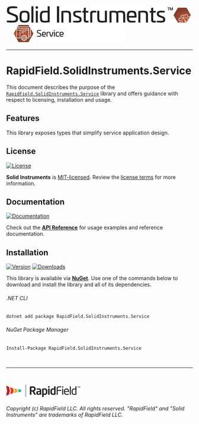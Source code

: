 <!--
Copyright (c) RapidField LLC. Licensed under the MIT License. See LICENSE.txt in the project root for license information.
-->

[![Solid Instruments](../../SolidInstruments.Logo.Color.Transparent.500w.png)](../../README.md)
<br />&nbsp;&nbsp;&nbsp;&nbsp;
![Service](../../doc/images/Label.Service.300w.png)
- - -

# RapidField.SolidInstruments.Service

This document describes the purpose of the [`RapidField.SolidInstruments.Service`]() library and offers guidance with respect to licensing, installation and usage.

## Features

This library exposes types that simplify service application design.

## License

[![License](https://img.shields.io/github/license/rapidfield/solid-instruments?style=flat&color=lightseagreen&label=license&logo=open-access&logoColor=lightgrey)](../../LICENSE.txt)

**Solid Instruments** is [MIT-licensed](https://en.wikipedia.org/wiki/MIT_License). Review the [license terms](../../LICENSE.txt) for more information.

## Documentation

[![Documentation](https://img.shields.io/badge/documentation-website-tan?style=flat&logo=buffer&logoColor=lightgrey)](https://www.solidinstruments.com/api/RapidField.SolidInstruments.Service.html)

Check out the [**API Reference**](https://www.solidinstruments.com/api/RapidField.SolidInstruments.Service.html) for usage examples and reference documentation.

## Installation

[![Version](https://img.shields.io/nuget/vpre/RapidField.SolidInstruments.Service?style=flat&color=blue&label=version&logo=nuget&logoColor=lightgrey)](https://www.nuget.org/packages/RapidField.SolidInstruments.Service)
[![Downloads](https://img.shields.io/nuget/dt/RapidField.SolidInstruments.Service?style=flat&color=blue&logo=nuget&logoColor=lightgrey)](https://www.nuget.org/packages/RapidField.SolidInstruments.Service)

This library is available via [**NuGet**](https://docs.microsoft.com/en-us/nuget/quickstart/install-and-use-a-package-in-visual-studio). Use one of the commands below to download and install the library and all of its dependencies.

###### .NET CLI

```shell
dotnet add package RapidField.SolidInstruments.Service
```

###### NuGet Package Manager

```shell
Install-Package RapidField.SolidInstruments.Service
```

<br />

- - -

<br />

[![RapidField](../../RapidField.Logo.Color.Black.Transparent.200w.png)](https://www.rapidfield.com)

###### Copyright (c) RapidField LLC. All rights reserved. "RapidField" and "Solid Instruments" are trademarks of RapidField LLC.